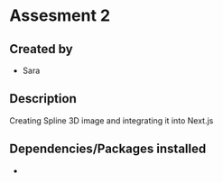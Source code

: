 # Assesment 2

## Created by
- Sara

## Description
Creating Spline 3D image and integrating it into Next.js

## Dependencies/Packages installed
- 